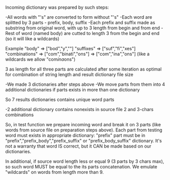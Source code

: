 Incoming dictionary was prepared by such steps:

-All words with "'s" are converted to form without "'s"
-Each word are splitted by 3 parts - prefix, body, suffix
-Each prefix and suffix made as substring from original word, with up to 3 length from begin and from end
-Rest of word (named body) are cutted to length 3 from the begin and end (so it will like a wildcards)

 Example
 "body" => ["bod","y",""]
 "suffixes" => ["suf","fi","xes"]
 "combinations" => ["com","binati","ons"] => ["com","ina","ons"] (like a wildcards we allow "com*ina*ons")


3 as length for all three parts are calculated after some iteration as optimal for combination of string length and 
result dictionary file size


-We made 3 dictionaries after steps above
-We move parts from them into 4 additional dictionaries if parts exists in more than one dictionary

So 7 results dictionaries contains unique word parts

-2 additional dictionary contains nonexists in source file 2 and 3-chars combinations


So, in test function we prepare incoming word and break it on 3 parts (like words from source file on preparation steps above).
Each part from testing word must exists in appropriate dictionary:  "prefix" part must be in "prefix","prefix_body","prefix_suffix"
or "prefix_body_suffix" dictionary. It's not a warranty that word IS correct, but it CAN be made based on our dictionaries.

In additional, if source word length less or equal 9 (3 parts by 3 chars max), so such word MUST be equal to the its parts concatenation. We emulate 
"wildcards" on words from length more than 9.


